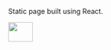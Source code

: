 Static page built using React.

<img width="50px" height="40px" src="https://cdn.jsdelivr.net/gh/devicons/devicon/icons/react/react-original.svg" />